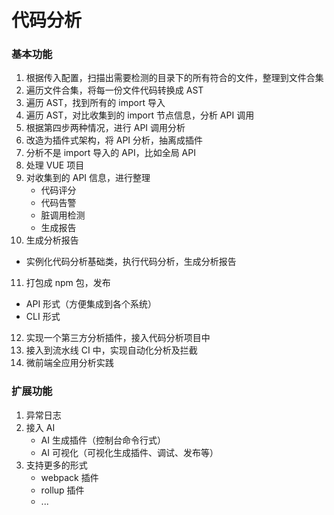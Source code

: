 # 代码分析


### 基本功能

1. 根据传入配置，扫描出需要检测的目录下的所有符合的文件，整理到文件合集
2. 遍历文件合集，将每一份文件代码转换成 AST
3. 遍历 AST，找到所有的 import 导入
4. 遍历 AST，对比收集到的 import 节点信息，分析 API 调用
5. 根据第四步两种情况，进行 API 调用分析
6. 改造为插件式架构，将 API 分析，抽离成插件
7. 分析不是 import 导入的 API，比如全局 API
8. 处理 VUE 项目
9. 对收集到的 API 信息，进行整理
   - 代码评分
   - 代码告警
   - 脏调用检测
   - 生成报告
10. 生成分析报告
   - 实例化代码分析基础类，执行代码分析，生成分析报告
11. 打包成 npm 包，发布
   - API 形式（方便集成到各个系统）
   - CLI 形式
12. 实现一个第三方分析插件，接入代码分析项目中
13. 接入到流水线 CI 中，实现自动化分析及拦截
14. 微前端全应用分析实践



### 扩展功能

1. 异常日志
2. 接入 AI
   - AI 生成插件（控制台命令行式）
   - AI 可视化（可视化生成插件、调试、发布等）
3. 支持更多的形式
   - webpack 插件
   - rollup 插件
   - ...

